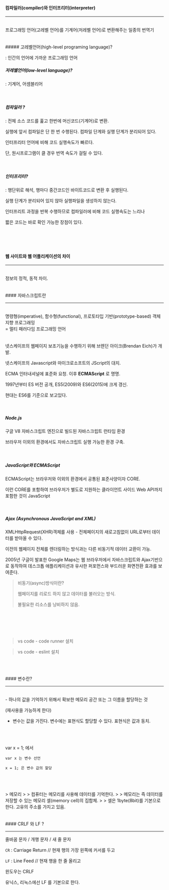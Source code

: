 #### 컴파일러(compiler)와 인터프리터(interpreter)
----
</br>
프로그래밍 언어(고레벨 언어)를 기계어(저레벨 언어)로 변환해주는 일종의 번역기 
</br>
</br>
</br>
##### 고레벨언어(high-level programing language)? 

: 인간의 언어에 가까운 프로그래밍 언어 
</br>
##### 저레벨언어(low-level language)? 

: 기계어, 어셈블리어 
</br>
</br>
</br>
##### 컴파일러 ?

: 전체 소스 코드를 훑고 한번에 머신코드(기계어)로 변환.

  실행에 앞서 컴파일은 단 한 번 수행된다. 컴파일 단계와 실행 단계가 분리되어 있다.

  인터프리터 언어에 비해 코드 실행속도가 빠르다.

  단, 원시프로그램이 클 경우 번역 속도가 걸릴 수 있다. 
</br>
</br>
</br>
##### 인터프리터?

: 행단위로 해석, 행마다 중간코드인 바이트코드로 변환 후 실행된다.  

  실행 단계가 분리되어 있지 않아 실행파일을 생성하지 않는다. 

  인터프리트 과정을 반복 수행하므로 컴파일러에 비해 코드 실행속도는 느리나

   짧은 코드는 바로 확인 가능한 장점이 있다.
</br>
</br>
</br>
</br>
</br>
#### 웹 사이트와 웹 어플리케이션의 차이

---
</br>
정보의 정적, 동적 차이.
</br>
</br>
</br>
#### 자바스크립트란 

---
</br>
명령형(imperative), 함수형(functional), 프로토타입 기반(prototype-based) 객체지향 프로그래밍
</br>
= 멀티 패러다임 프로그래밍 언어 
</br>
</br>
</br>
넷스케이프의 웹페이지 보조기능을 수행하기 위해 브렌던 아이크(Brendan Eich)가 개발.

넷스케이프의 Javascript와 마이크로소프트의 JScript의 대치.

ECMA 인터내셔널에 표준화 요청. 이후 **ECMAScript** 로 명명.

1997년부터 ES 버전 공개, ES5(2009)와 ES6(2015)에 크게 갱신.

현대는 ES6를 기준으로 보고있다.
</br>
</br>
</br>
##### Node.js 

  구글 V8 자바스크립트 엔진으로 빌드된 자바스크립트 런타임 환경  

  브라우저 이외의 환경에서도 자바스크립트 실행 가능한 환경 구축.
</br>
</br>
</br>
##### JavaScript와 ECMAScript

ECMAScript는 브라우저와 이외의 환경에서 공통된 표준사양이자 CORE.

이런 CORE를 포함하여 브라우저가 별도로 지원하는 클라이언트 사이드 Web API까지 포함한 것이 JavaScript
</br>
</br>
</br>
##### Ajax (Asynchronous JavaScript and XML)

XMLHttpRequest(XHR)객체를 사용 - 전체페이지의 새로고침없이 URL로부터 데이터를 받아올 수 있다.

이전의 웹페이지 전체를 렌더링하는 방식과는 다른 비동기적 데이터 교환이 가능.

2005년 구글이 발표한 Google Maps는 웹 브라우저에서 자바스크립트와 Ajax기반으로 동작하여 데스크톱 애플리케이션과 유사한 퍼포먼스와 부드러운 화면전환 효과를 보여준다.
</br>
> 비동기(async)방식이란?
>
> 웹페이지를 리로드 하지 않고 데이터를 불러오는 방식.
>
> 불필요한 리소스를 낭비하지 않음.
</br>
</br>
</br>
</br>

> vs code - code runner 설치

> vs code - eslint 설치
</br>
</br>
</br>
#### 변수란?

---
</br>
- 하나의 값을 기억하기 위해서 확보한 메모리 공간 또는 그 이름을 할당하는 것

  (재사용을 가능하게 한다)

- 변수는 값을 가진다. 변수에는 표현식도 할당할 수 있다. 표현식은 값과 동치.
</br>
</br>
</br>
var x = 1; 에서

```
var x 는 변수 선언

x = 1; 은 변수 값의 할당
```
</br>
</br>
</br>
> 메모리
>
> 컴퓨터는 메모리를 사용해 데이터를 기억한다.
>
> 메모리는 즉 데이터를 저장할 수 있는 메모리 셀(memory cell)의 집합체.
>
> 셀은 1byte(8bit)를 기본으로 한다. 고유의 주소를 가지고 있음. 
</br>
</br>
</br>
#### CRLF 와 LF ?

---

줄바꿈 문자 / 개행 문자 / 새 줄 문자

`CR` : Carriage Return // 현재 행의 가장 왼쪽에 커서를 두고 

`LF` : Line Feed // 현재 행을 한 줄 올리고 

윈도우는 CRLF

유닉스, 리눅스에선 LF 를 기본으로 한다. 
